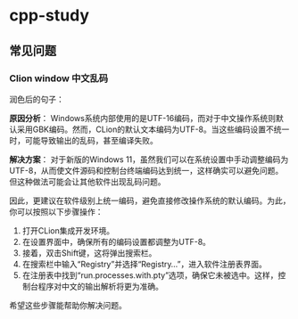 # cpp-study

## 常见问题

### Clion window 中文乱码

润色后的句子：

**原因分析**：
Windows系统内部使用的是UTF-16编码，而对于中文操作系统则默认采用GBK编码。然而，CLion的默认文本编码为UTF-8。当这些编码设置不统一时，可能导致输出的乱码，甚至编译失败。

**解决方案**：
对于新版的Windows 11，虽然我们可以在系统设置中手动调整编码为UTF-8，从而使文件源码和控制台终端编码达到统一，这样确实可以避免问题。但这种做法可能会让其他软件出现乱码问题。

因此，更建议在软件级别上统一编码，避免直接修改操作系统的默认编码。为此，你可以按照以下步骤操作：

1. 打开CLion集成开发环境。
2. 在设置界面中，确保所有的编码设置都调整为UTF-8。
3. 接着，双击Shift键，这将弹出搜索栏。
4. 在搜索栏中输入“Registry”并选择“Registry…”，进入软件注册表界面。
5. 在注册表中找到“run.processes.with.pty”选项，确保它未被选中。这样，控制台程序对中文的输出解析将更为准确。

希望这些步骤能帮助你解决问题。